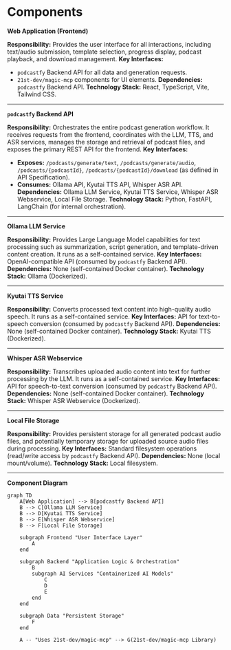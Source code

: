 # Components

**Web Application (Frontend)**

**Responsibility:** Provides the user interface for all interactions, including text/audio submission, template selection, progress display, podcast playback, and download management.
**Key Interfaces:**
- `podcastfy` Backend API for all data and generation requests.
- `21st-dev/magic-mcp` components for UI elements.
**Dependencies:** `podcastfy` Backend API.
**Technology Stack:** React, TypeScript, Vite, Tailwind CSS.

---

**`podcastfy` Backend API**

**Responsibility:** Orchestrates the entire podcast generation workflow. It receives requests from the frontend, coordinates with the LLM, TTS, and ASR services, manages the storage and retrieval of podcast files, and exposes the primary REST API for the frontend.
**Key Interfaces:**
- **Exposes:** `/podcasts/generate/text`, `/podcasts/generate/audio`, `/podcasts/{podcastId}`, `/podcasts/{podcastId}/download` (as defined in API Specification).
- **Consumes:** Ollama API, Kyutai TTS API, Whisper ASR API.
**Dependencies:** Ollama LLM Service, Kyutai TTS Service, Whisper ASR Webservice, Local File Storage.
**Technology Stack:** Python, FastAPI, LangChain (for internal orchestration).

---

**Ollama LLM Service**

**Responsibility:** Provides Large Language Model capabilities for text processing such as summarization, script generation, and template-driven content creation. It runs as a self-contained service.
**Key Interfaces:** OpenAI-compatible API (consumed by `podcastfy` Backend API).
**Dependencies:** None (self-contained Docker container).
**Technology Stack:** Ollama (Dockerized).

---

**Kyutai TTS Service**

**Responsibility:** Converts processed text content into high-quality audio speech. It runs as a self-contained service.
**Key Interfaces:** API for text-to-speech conversion (consumed by `podcastfy` Backend API).
**Dependencies:** None (self-contained Docker container).
**Technology Stack:** Kyutai TTS (Dockerized).

---

**Whisper ASR Webservice**

**Responsibility:** Transcribes uploaded audio content into text for further processing by the LLM. It runs as a self-contained service.
**Key Interfaces:** API for speech-to-text conversion (consumed by `podcastfy` Backend API).
**Dependencies:** None (self-contained Docker container).
**Technology Stack:** Whisper ASR Webservice (Dockerized).

---

**Local File Storage**

**Responsibility:** Provides persistent storage for all generated podcast audio files, and potentially temporary storage for uploaded source audio files during processing.
**Key Interfaces:** Standard filesystem operations (read/write access by `podcastfy` Backend API).
**Dependencies:** None (local mount/volume).
**Technology Stack:** Local filesystem.

---

**Component Diagram**

```mermaid
graph TD
    A[Web Application] --> B[podcastfy Backend API]
    B --> C[Ollama LLM Service]
    B --> D[Kyutai TTS Service]
    B --> E[Whisper ASR Webservice]
    B --> F[Local File Storage]

    subgraph Frontend "User Interface Layer"
        A
    end

    subgraph Backend "Application Logic & Orchestration"
        B
        subgraph AI Services "Containerized AI Models"
            C
            D
            E
        end
    end

    subgraph Data "Persistent Storage"
        F
    end

    A -- "Uses 21st-dev/magic-mcp" --> G(21st-dev/magic-mcp Library)
```
